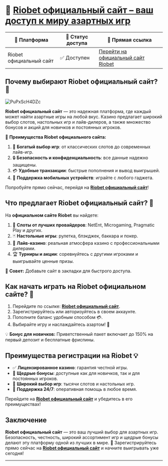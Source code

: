 # 🎰 [Riobet официальный сайт – ваш доступ к миру азартных игр](https://brandplay.link/dtx89f2L)

| 🔗 Платформа         | 📌 Статус доступа | 🎲 Прямая ссылка               |
|----------------------|------------------|-------------------------------|
| Riobet официальный сайт | ✅ Доступен       | [Перейти на официальный сайт Riobet](https://brandplay.link/dtx89f2L) |

## Почему выбирают Riobet официальный сайт? 💎
![PuPxScH4DZc](https://github.com/user-attachments/assets/82796a46-a801-4246-938f-fbd379a38e58)

**Riobet официальный сайт** — это надежная платформа, где каждый может найти азартные игры на любой вкус. Казино предлагает широкий выбор слотов, настольных игр и лайв-дилеров, а также множество бонусов и акций для новичков и постоянных игроков.

🎯 **Преимущества Riobet официального сайта:**
1. 🎰 **Богатый выбор игр**: от классических слотов до современных лайв-игр.
2. 🔒 **Безопасность и конфиденциальность**: все данные надежно защищены.
3. 💳 **Удобные транзакции**: быстрые пополнения и вывод выигрышей.
4. 📱 **Поддержка мобильных устройств**: играйте с любого гаджета.

Попробуйте прямо сейчас, перейдя на **[Riobet официальный сайт](https://brandplay.link/dtx89f2L)**!

## Что предлагает Riobet официальный сайт? 🌟

На **официальном сайте Riobet** вы найдете:
1. 🎰 **Слоты от лучших провайдеров**: NetEnt, Microgaming, Pragmatic Play и других.
2. 🃏 **Настольные игры**: рулетка, блэкджек, баккара и покер.
3. 🎥 **Лайв-казино**: реальная атмосфера казино с профессиональными дилерами.
4. 🏆 **Турниры и акции**: соревнуйтесь с другими игроками и выигрывайте ценные призы.

🔗 **Совет:** Добавьте сайт в закладки для быстрого доступа.

## Как начать играть на Riobet официальном сайте? 🚀

1. Перейдите по ссылке: **[Riobet официальный сайт](https://brandplay.link/dtx89f2L)**.
2. Зарегистрируйтесь или авторизуйтесь в своем аккаунте.
3. Пополните баланс удобным способом 💳.
4. Выбирайте игру и наслаждайтесь азартом! 🎲

💡 **Бонус для новичков:** Приветственный пакет включает до 150% на первый депозит и бесплатные фриспины.

## Преимущества регистрации на Riobet 💡

- ✅ **Лицензированное казино**: гарантия честной игры.
- 🎁 **Щедрые бонусы**: доступные как для новичков, так и для постоянных игроков.
- 🎰 **Широкий выбор игр**: тысячи слотов и настольных игр.
- 💬 **Поддержка 24/7**: оперативная помощь в любое время.

Перейдите на **[Riobet официальный сайт](https://brandplay.link/dtx89f2L)** и убедитесь в его преимуществах!

## Заключение

**Riobet официальный сайт** — это ваш лучший выбор для азартных игр. Безопасность, честность, широкий ассортимент игр и щедрые бонусы делают эту платформу одной из лучших в мире. 🎰 Зарегистрируйтесь прямо сейчас на **[Riobet официальный сайт](https://brandplay.link/dtx89f2L)** и начните выигрывать уже сегодня!

---

